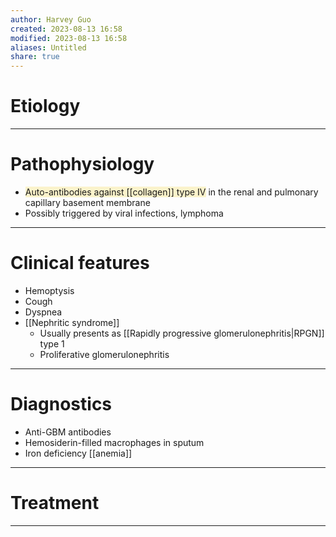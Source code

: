 ```yaml
---
author: Harvey Guo
created: 2023-08-13 16:58
modified: 2023-08-13 16:58
aliases: Untitled
share: true
---
```

# Etiology


---
# Pathophysiology
- <span style="background:rgba(240, 200, 0, 0.2)">Auto-antibodies against [[collagen]] type IV</span> in the renal and pulmonary capillary basement membrane
- Possibly triggered by viral infections, lymphoma

---
# Clinical features
- Hemoptysis
- Cough
- Dyspnea
- [[Nephritic syndrome]]
	- Usually presents as [[Rapidly progressive glomerulonephritis|RPGN]] type 1
	- Proliferative glomerulonephritis

---
# Diagnostics
- Anti-GBM antibodies
- Hemosiderin-filled macrophages in sputum
- Iron deficiency [[anemia]]

---
# Treatment


---
